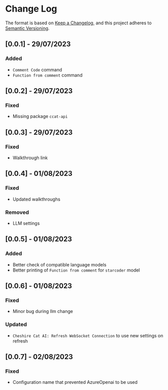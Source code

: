 # Change Log

The format is based on [Keep a Changelog](https://keepachangelog.com/en/1.0.0/),
and this project adheres to [Semantic Versioning](https://semver.org/spec/v2.0.0.html).

## [0.0.1] - 29/07/2023

### Added

- `Comment Code` command
- `Function from comment` command

## [0.0.2] - 29/07/2023

### Fixed

- Missing package `ccat-api`

## [0.0.3] - 29/07/2023

### Fixed

- Walkthrough link

## [0.0.4] - 01/08/2023

### Fixed

- Updated walkthroughs

### Removed

- LLM settings

## [0.0.5] - 01/08/2023

### Added

- Better check of compatible language models
- Better printing of `Function from comment` for `starcoder` model

## [0.0.6] - 01/08/2023

### Fixed

- Minor bug during llm change

### Updated

- `Cheshire Cat AI: Refresh WebSocket Connection` to use new settings on refresh

## [0.0.7] - 02/08/2023

### Fixed

- Configuration name that prevented AzureOpenai to be used